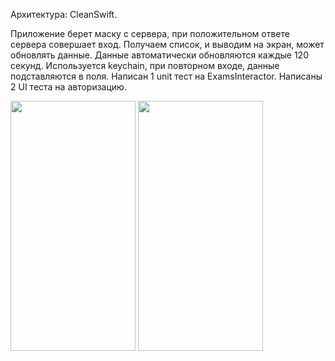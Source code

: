 Архитектура: CleanSwift.

Приложение берет маску с сервера, при положительном ответе сервера совершает вход.
Получаем список, и выводим на экран, может обновлять данные. Данные автоматически обновляются
каждые 120 секунд. Используется keychain, при повторном входе, данные подставляются в поля.
Написан 1 unit тест на ExamsInteractor.
Написаны 2 UI теста на авторизацию.

<img src= "https://user-images.githubusercontent.com/18566369/154213499-1a0269a9-d250-4f0c-b716-e2f89b0cce93.png" height="400" width="200" /> <img src= "https://user-images.githubusercontent.com/18566369/154213642-bf96de57-0c5d-48d0-b7ca-12185f3f9639.png" height="400" width="200" />

